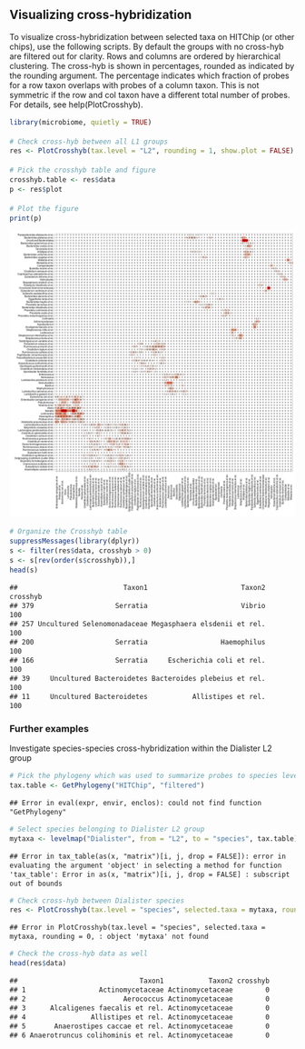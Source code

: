 ## Visualizing cross-hybridization

To visualize cross-hybridization between selected taxa on HITChip (or
other chips), use the following scripts. By default the groups with no
cross-hyb are filtered out for clarity. Rows and columns are ordered
by hierarchical clustering. The cross-hyb is shown in percentages,
rounded as indicated by the rounding argument. The percentage
indicates which fraction of probes for a row taxon overlaps with
probes of a column taxon. This is not symmetric if the row and col
taxon have a different total number of probes. For details, see
help(PlotCrosshyb).


```r
library(microbiome, quietly = TRUE)

# Check cross-hyb between all L1 groups
res <- PlotCrosshyb(tax.level = "L2", rounding = 1, show.plot = FALSE)
    
# Pick the crosshyb table and figure
crosshyb.table <- res$data
p <- res$plot

# Plot the figure    
print(p)
```

![plot of chunk chyb](figure/chyb-1.png) 

```r
# Organize the Crosshyb table
suppressMessages(library(dplyr))
s <- filter(res$data, crosshyb > 0)
s <- s[rev(order(s$crosshyb)),]
head(s)
```

```
##                          Taxon1                       Taxon2 crosshyb
## 379                    Serratia                       Vibrio      100
## 257 Uncultured Selenomonadaceae Megasphaera elsdenii et rel.      100
## 200                    Serratia                  Haemophilus      100
## 166                    Serratia     Escherichia coli et rel.      100
## 39     Uncultured Bacteroidetes Bacteroides plebeius et rel.      100
## 11     Uncultured Bacteroidetes           Allistipes et rel.      100
```


### Further examples

Investigate species-species cross-hybridization within the Dialister L2 group


```r
# Pick the phylogeny which was used to summarize probes to species level
tax.table <- GetPhylogeny("HITChip", "filtered") 
```

```
## Error in eval(expr, envir, enclos): could not find function "GetPhylogeny"
```

```r
# Select species belonging to Dialister L2 group
mytaxa <- levelmap("Dialister", from = "L2", to = "species", tax.table)[[1]]
```

```
## Error in tax_table(as(x, "matrix")[i, j, drop = FALSE]): error in evaluating the argument 'object' in selecting a method for function 'tax_table': Error in as(x, "matrix")[i, j, drop = FALSE] : subscript out of bounds
```

```r
# Check cross-hyb between Dialister species
res <- PlotCrosshyb(tax.level = "species", selected.taxa = mytaxa, rounding = 0, tax.table)
```

```
## Error in PlotCrosshyb(tax.level = "species", selected.taxa = mytaxa, rounding = 0, : object 'mytaxa' not found
```

```r
# Check the cross-hyb data as well
head(res$data)
```

```
##                              Taxon1           Taxon2 crosshyb
## 1                  Actinomycetaceae Actinomycetaceae        0
## 2                        Aerococcus Actinomycetaceae        0
## 3      Alcaligenes faecalis et rel. Actinomycetaceae        0
## 4                Allistipes et rel. Actinomycetaceae        0
## 5       Anaerostipes caccae et rel. Actinomycetaceae        0
## 6 Anaerotruncus colihominis et rel. Actinomycetaceae        0
```

